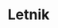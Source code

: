 ---
layout: navigation
title: 1. Letnik
files:
  - name: Diskretne Strukture
    path: /ds
  - name: Fizika
    path: /fizika
  - name: Osnove Digitalnih Vezji
    path: /odv
  - name: Programiranje 1
    path: /p1
  - name: Programiranje 2
    path: /p2
  - name: Racunalniske Komunikacije
    path: /rk
---